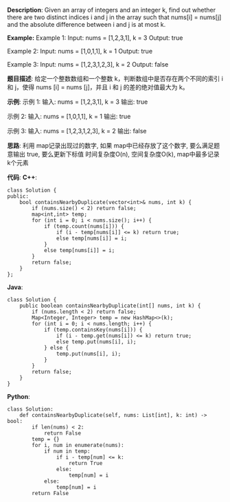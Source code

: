 __Description__:
Given an array of integers and an integer k, find out whether there are two distinct indices i and j in the array such that nums[i] = nums[j] and the absolute difference between i and j is at most k.

**Example:**
Example 1:
Input: nums = [1,2,3,1], k = 3
Output: true

Example 2:
Input: nums = [1,0,1,1], k = 1
Output: true

Example 3:
Input: nums = [1,2,3,1,2,3], k = 2
Output: false

__题目描述__:
给定一个整数数组和一个整数 k，判断数组中是否存在两个不同的索引 i 和 j，使得 nums [i] = nums [j]，并且 i 和 j 的差的绝对值最大为 k。

__示例__:
示例 1:
输入: nums = [1,2,3,1], k = 3
输出: true

示例 2:
输入: nums = [1,0,1,1], k = 1
输出: true

示例 3:
输入: nums = [1,2,3,1,2,3], k = 2
输出: false

__思路__:
利用 map记录出现过的数字, 如果 map中已经存放了这个数字, 要么满足题意输出 true, 要么更新下标值
时间复杂度O(n), 空间复杂度O(k), map中最多记录 k个元素

__代码__:
__C++__:
```
class Solution {
public:
    bool containsNearbyDuplicate(vector<int>& nums, int k) {
        if (nums.size() < 2) return false;
        map<int,int> temp;
        for (int i = 0; i < nums.size(); i++) {
            if (temp.count(nums[i])) {
                if (i - temp[nums[i]] <= k) return true;
                else temp[nums[i]] = i;
            }
            else temp[nums[i]] = i;
        }
        return false;
    }
};
```

__Java__:
```
class Solution {
    public boolean containsNearbyDuplicate(int[] nums, int k) {
        if (nums.length < 2) return false;
        Map<Integer, Integer> temp = new HashMap<>(k);
        for (int i = 0; i < nums.length; i++) {
            if (temp.containsKey(nums[i])) {
                if (i - temp.get(nums[i]) <= k) return true;
                else temp.put(nums[i], i);
            } else {
                temp.put(nums[i], i);
            }
        }
        return false;
    }
}
```

__Python__:
```
class Solution:
    def containsNearbyDuplicate(self, nums: List[int], k: int) -> bool:
        if len(nums) < 2:
            return False
        temp = {}
        for i, num in enumerate(nums):
            if num in temp:
                if i - temp[num] <= k:
                    return True
                else:
                    temp[num] = i
            else:
                temp[num] = i
        return False
```
